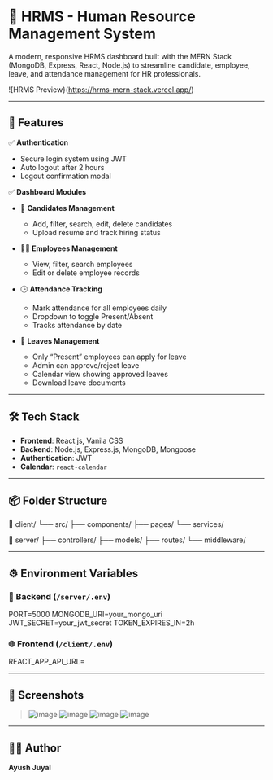 # 💼 HRMS - Human Resource Management System

A modern, responsive HRMS dashboard built with the MERN Stack (MongoDB, Express, React, Node.js) to streamline candidate, employee, leave, and attendance management for HR professionals.

![HRMS Preview}(https://hrms-mern-stack.vercel.app/)

---

## 🚀 Features

✅ **Authentication**  
- Secure login system using JWT  
- Auto logout after 2 hours  
- Logout confirmation modal  

✅ **Dashboard Modules**  
- 📄 **Candidates Management**  
  - Add, filter, search, edit, delete candidates  
  - Upload resume and track hiring status  

- 👩‍💼 **Employees Management**  
  - View, filter, search employees  
  - Edit or delete employee records  

- 🕒 **Attendance Tracking**  
  - Mark attendance for all employees daily  
  - Dropdown to toggle Present/Absent  
  - Tracks attendance by date  

- 🌴 **Leaves Management**  
  - Only “Present” employees can apply for leave  
  - Admin can approve/reject leave  
  - Calendar view showing approved leaves  
  - Download leave documents  

---

## 🛠 Tech Stack

- **Frontend**: React.js, Vanila CSS  
- **Backend**: Node.js, Express.js, MongoDB, Mongoose  
- **Authentication**: JWT  
- **Calendar**: `react-calendar`  

---

## 📦 Folder Structure

📁 client/
└── src/
├── components/
├── pages/
└── services/

📁 server/
├── controllers/
├── models/
├── routes/
└── middleware/

---

## ⚙️ Environment Variables

### 🔐 Backend (`/server/.env`)

PORT=5000
MONGODB_URI=your_mongo_uri
JWT_SECRET=your_jwt_secret
TOKEN_EXPIRES_IN=2h

### 🌐 Frontend (`/client/.env`)

REACT_APP_API_URL=

---

## 📸 Screenshots

> ![image](https://github.com/user-attachments/assets/5c2d6c07-9c36-4c37-ae0a-ca0fe152ff19)
> ![image](https://github.com/user-attachments/assets/aa7b972a-2a65-4e92-bfca-e8eea73b0403)
![image](https://github.com/user-attachments/assets/49ae9698-8a5f-4a59-b0fa-f98d3f49d1cc)
![image](https://github.com/user-attachments/assets/b5880f62-35b2-4a31-96d4-d498ef896a91)

---

## 👨‍💻 Author

**Ayush Juyal**  
